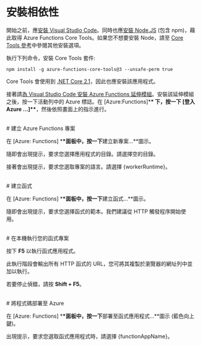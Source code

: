 # 安裝相依性

開始之前，應<a href="https://go.microsoft.com/fwlink/?linkid=2016593" target="_blank">安裝 Visual Studio Code</a>。同時也應<a href="https://go.microsoft.com/fwlink/?linkid=2016195" target="_blank">安裝 Node.JS</a> (包含 npm)，藉此取得 Azure Functions Core Tools。如果您不想要安裝 Node，請至 <a href="https://go.microsoft.com/fwlink/?linkid=2016192" target="_blank">Core Tools 參考</a>中參閱其他安裝選項。

執行下列命令，安裝 Core Tools 套件:

`npm install -g azure-functions-core-tools@3 --unsafe-perm true`

Core Tools 會使用到 <a href="https://go.microsoft.com/fwlink/?linkid=2016373" target="_blank">.NET Core 2.1</a>，因此也應安裝該應用程式。

接著請<a href="https://go.microsoft.com/fwlink/?linkid=2016800" target="_blank">為 Visual Studio Code 安裝 Azure Functions 延伸模組</a>。安裝該延伸模組之後，按一下活動列中的 Azure 標誌。在 \[Azure:Functions]\***\* 下，按一下 \[登入 Azure ...]\*\***，然後依照畫面上的指示進行。

<br/>
# 建立 Azure Functions 專案

在 \[Azure: Functions] \***\*面板中，按一下**建立新專案...\*\*圖示。

隨即會出現提示，要求您選擇應用程式的目錄。請選擇空的目錄。

接著會出現提示，要求您選取專案的語言。請選擇 {workerRuntime}。

<br/>
# 建立函式

在 \[Azure: Functions] \***\*面板中，按一下**建立函式...\*\*圖示。

隨即會出現提示，要求您選擇函式的範本。我們建議從 HTTP 觸發程序開始使用。

<br/>
# 在本機執行您的函式專案

按下 **F5** 以執行函式應用程式。

此執行階段會輸出所有 HTTP 函式的 URL，您可將其複製於瀏覽器的網址列中並加以執行。

若要停止偵錯，請按 **Shift + F5**。

<br/>
# 將程式碼部署至 Azure

在 \[Azure: Functions] \***\*面板中，按一下**部署至函式應用程式…\*\*圖示 (藍色向上鍵)。

出現提示，要求您選取函式應用程式時，請選擇 {functionAppName}。
